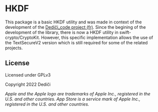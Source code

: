# HKDF

This package is a basic HKDF utility and was made in context of the development of the [Dediĉi_code project (fr)](https://www.dedici.org/dedici_code). Since the begining of the development of the library, there is now a HKDF utility in swift-crypto/CryptoKit. However, this specific implementation allows the use of the TextSecureV2 version which is still required for some of the related projects.

## License

Licensed under GPLv3

Copyright 2022 Dediĉi

_Apple and the Apple logo are trademarks of Apple Inc., registered in the U.S. and other countries. App Store is a service mark of Apple Inc., registered in the U.S. and other countries._
